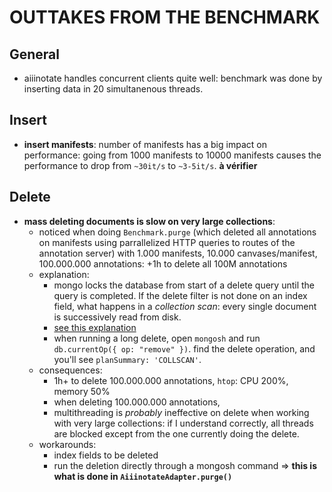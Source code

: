 # OUTTAKES FROM THE BENCHMARK

## General

- aiiinotate handles concurrent clients quite well: benchmark was done by inserting data in 20 simultanenous threads.

## Insert

- **insert manifests**: number of manifests has a big impact on performance: going from 1000 manifests to 10000 manifests causes the performance to drop from `~30it/s` to `~3-5it/s`. **à vérifier**

## Delete

- **mass deleting documents is slow on very large collections**:
    - noticed when doing `Benchmark.purge` (which deleted all annotations on manifests using parrallelized HTTP queries to routes of the annotation server) with 1.000 manifests, 10.000 canvases/manifest, 100.000.000 annotations: +1h to delete all 100M annotations
    - explanation: 
        - mongo locks the database from start of a delete query until the query is completed. If the delete filter is not done on an index field, what happens in a *collection scan*: every single document is successively read from disk.
        - [see this explanation](https://stackoverflow.com/a/33164008)
        - when running a long delete, open `mongosh` and run `db.currentOp({ op: "remove" })`. find the delete operation, and you'll see `planSummary: 'COLLSCAN'`.
    - consequences:
        - 1h+ to delete 100.000.000 annotations, `htop`: CPU 200%, memory 50%
        - when deleting 100.000.000 annotations, 
        - multithreading is *probably* ineffective on delete when working with very large collections: if I understand correctly, all threads are blocked except from the one currently doing the delete.
    - workarounds:
        - index fields to be deleted
        - run the deletion directly through a mongosh command => **this is what is done in `AiiinotateAdapter.purge()`**
